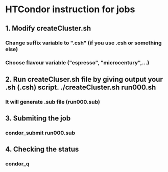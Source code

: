 # HTCondor instruction for jobs
## 1. Modify createCluster.sh
###    Change suffix variable to ".csh" (if you use .csh or something else)
###    Choose flavour variable ("espresso", "microcentury",...)
## 2. Run createCluser.sh file by giving output your .sh (.csh) script. ./createCluster.sh run000.sh
### It will generate .sub file (run000.sub)

## 3. Submiting the job
### condor_submit run000.sub 
## 4. Checking the status
### condor_q
